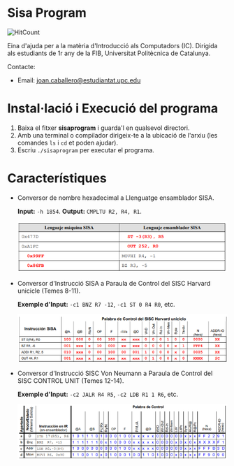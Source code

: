 # Sisa Program
![HitCount](http://hits.dwyl.com/JoanKnight11/SisaProgram.svg)

Eina d'ajuda per a la matèria d'Introducció als Computadors (IC).
Dirigida als estudiants de 1r any de la FIB, Universitat Politècnica de Catalunya.

Contacte:
* Email: joan.caballero@estudiantat.upc.edu

# Instal·lació i Execució del programa
1. Baixa el fitxer __sisaprogram__ i guarda'l en qualsevol directori.
2. Amb una terminal o compilador dirigeix-te a la ubicació de l'arxiu (les comandes `ls` i `cd` et poden ajudar).
3. Escriu `./sisaprogram` per executar el programa.

# Característiques
* Conversor de nombre hexadecimal a Llenguatge ensamblador SISA.

     **Input:** `-h 1854`. **Output:** `CMPLTU R2, R4, R1`.
     
     ![](Images/hexa_to_sisa.png)
     
* Conversor d'Instrucció SISA a Paraula de Control del SISC Harvard unicicle (Temes 8-11).

     **Exemple d'Input:** `-c1 BNZ R7 -12`, `-c1 ST 0 R4 R0`, etc.
     
     ![](Images/paraula_control_v1.png)

* Conversor d'Instrucció SISC Von Neumann a Paraula de Control del SISC CONTROL UNIT (Temes 12-14).

     **Exemple d'Input:** `-c2 JALR R4 R5`, `-c2 LDB R1 1 R6`, etc.
     
     ![](Images/paraula_control_v2.png)
